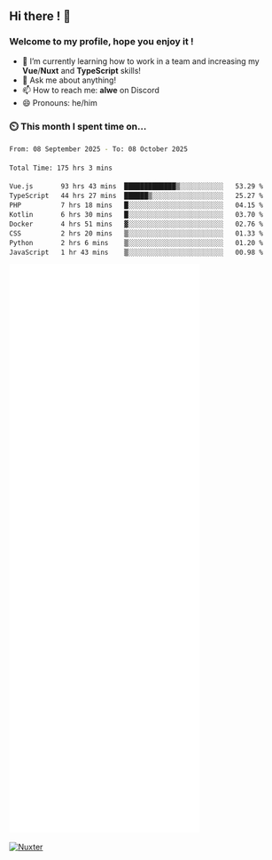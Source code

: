 ## Hi there ! 👋

### Welcome to my profile, hope you enjoy it !

- 🌱 I’m currently learning how to work in a team and increasing my **Vue**/**Nuxt** and **TypeScript** skills!
- 💬 Ask me about anything!
- 📫 How to reach me: **alwe** on Discord
- 😄 Pronouns: he/him

### ⏲️ This month I spent time on...

<!--START_SECTION:waka-->

```bash
From: 08 September 2025 - To: 08 October 2025

Total Time: 175 hrs 3 mins

Vue.js       93 hrs 43 mins  █████████████▒░░░░░░░░░░░   53.29 %
TypeScript   44 hrs 27 mins  ██████▒░░░░░░░░░░░░░░░░░░   25.27 %
PHP          7 hrs 18 mins   █░░░░░░░░░░░░░░░░░░░░░░░░   04.15 %
Kotlin       6 hrs 30 mins   █░░░░░░░░░░░░░░░░░░░░░░░░   03.70 %
Docker       4 hrs 51 mins   ▓░░░░░░░░░░░░░░░░░░░░░░░░   02.76 %
CSS          2 hrs 20 mins   ▒░░░░░░░░░░░░░░░░░░░░░░░░   01.33 %
Python       2 hrs 6 mins    ▒░░░░░░░░░░░░░░░░░░░░░░░░   01.20 %
JavaScript   1 hr 43 mins    ▒░░░░░░░░░░░░░░░░░░░░░░░░   00.98 %
```

<!--END_SECTION:waka-->

![Metrics](./github-metrics.svg)

[![Nuxter](https://nuxters.nuxt.com/card/zAlweNy26/og.png)](https://nuxters.nuxt.com/zAlweNy26)
